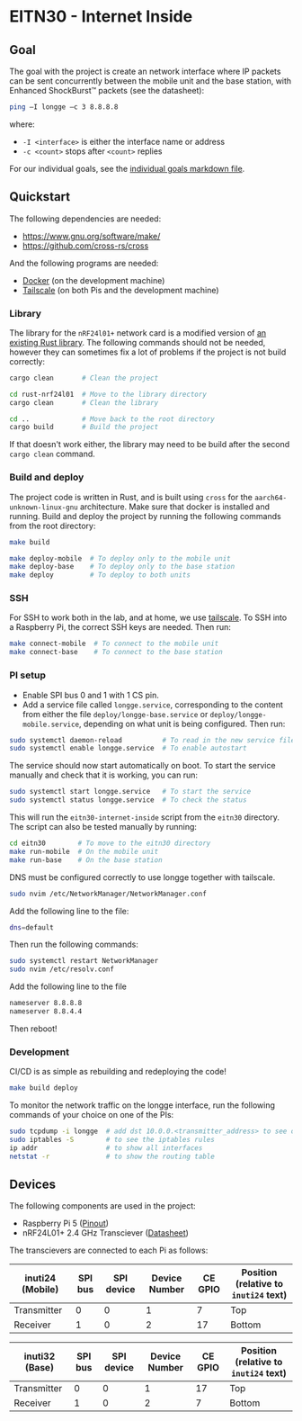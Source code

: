 # EITN30 - Internet Inside

## Goal

The goal with the project is create an network interface where IP packets can be sent concurrently between the mobile unit and the base station, with Enhanced ShockBurst™ packets (see the datasheet):

```bash
ping –I longge –c 3 8.8.8.8
```

where:

- `-I <interface>` is either the interface name or address
- `-c <count>` stops after `<count>` replies

For our individual goals, see the [individual goals markdown file](/individual-goals.md).

## Quickstart

The following dependencies are needed:

- <https://www.gnu.org/software/make/>
- <https://github.com/cross-rs/cross>

And the following programs are needed:

- [Docker](https://www.docker.com/) (on the development machine)
- [Tailscale](https://tailscale.com/) (on both Pis and the development machine)

### Library

The library for the `nRF24l01+` network card is a modified version of [an existing Rust library](https://crates.io/crates/nrf24l01). The following commands should not be needed, however they can sometimes fix a lot of problems if the project is not build correctly:

```bash
cargo clean       # Clean the project

cd rust-nrf24l01  # Move to the library directory
cargo clean       # Clean the library

cd ..             # Move back to the root directory
cargo build       # Build the project
```

If that doesn't work either, the library may need to be build after the second `cargo clean` command.

### Build and deploy

The project code is written in Rust, and is built using `cross` for the `aarch64-unknown-linux-gnu` architecture. Make sure that docker is installed and running. Build and deploy the project by running the following commands from the root directory:

```bash
make build

make deploy-mobile  # To deploy only to the mobile unit
make deploy-base    # To deploy only to the base station
make deploy         # To deploy to both units
```

### SSH

For SSH to work both in the lab, and at home, we use [tailscale](https://tailscale.com/). To SSH into a Raspberry Pi, the correct SSH keys are needed. Then run:

```bash
make connect-mobile  # To connect to the mobile unit
make connect-base    # To connect to the base station
```

### PI setup

- Enable SPI bus 0 and 1 with 1 CS pin.
- Add a service file called `longge.service`, corresponding to the content from either the file `deploy/longge-base.service` or `deploy/longge-mobile.service`, depending on what unit is being configured. Then run:

```bash
sudo systemctl daemon-reload          # To read in the new service file
sudo systemctl enable longge.service  # To enable autostart
```

The service should now start automatically on boot. To start the service manually and check that it is working, you can run:

```bash
sudo systemctl start longge.service   # To start the service
sudo systemctl status longge.service  # To check the status
```

This will run the `eitn30-internet-inside` script from the `eitn30` directory. The script can also be tested manually by running:

```bash
cd eitn30        # To move to the eitn30 directory
make run-mobile  # On the mobile unit
make run-base    # On the base station
```

DNS must be configured correctly to use longge together with tailscale.

```bash
sudo nvim /etc/NetworkManager/NetworkManager.conf
```

Add the following line to the file:

```bash
dns=default
```

Then run the following commands:

```bash
sudo systemctl restart NetworkManager
sudo nvim /etc/resolv.conf
```

Add the following line to the file

```bash
nameserver 8.8.8.8
nameserver 8.8.4.4
```

Then reboot!

### Development

CI/CD is as simple as rebuilding and redeploying the code!

```bash
make build deploy
```

To monitor the network traffic on the longge interface, run the following commands of your choice on one of the PIs:

```bash
sudo tcpdump -i longge  # add dst 10.0.0.<transmitter_address> to see only received packages, and src 10.0.0.<receiver_address> to see only sent packages
sudo iptables -S        # to see the iptables rules
ip addr                 # to show all interfaces
netstat -r              # to show the routing table
```

## Devices

The following components are used in the project:

- Raspberry Pi 5 ([Pinout](https://pinout.xyz/))
- nRF24L01+ 2.4 GHz Transciever ([Datasheet](https://www.sparkfun.com/datasheets/Components/SMD/nRF24L01Pluss_Preliminary_Product_Specification_v1_0.pdf))

The transcievers are connected to each Pi as follows:

<center>

| inuti24 (Mobile)      | SPI bus | SPI device | Device Number | CE GPIO | Position (relative to `inuti24` text) |
|-----------------------|---------|------------|---------------|---------|---------------------------------------|
| Transmitter           | 0       | 0          | 1             | 7       | Top                                   |
| Receiver              | 1       | 0          | 2             | 17      | Bottom                                |

| inuti32 (Base)      | SPI bus | SPI device | Device Number | CE GPIO | Position (relative to `inuti24` text) |
|---------------------|---------|------------|---------------|---------|---------------------------------------|
| Transmitter         | 0       | 0          | 1             | 17       | Top                                   |
| Receiver            | 1       | 0          | 2             | 7      | Bottom                                |

</center>
